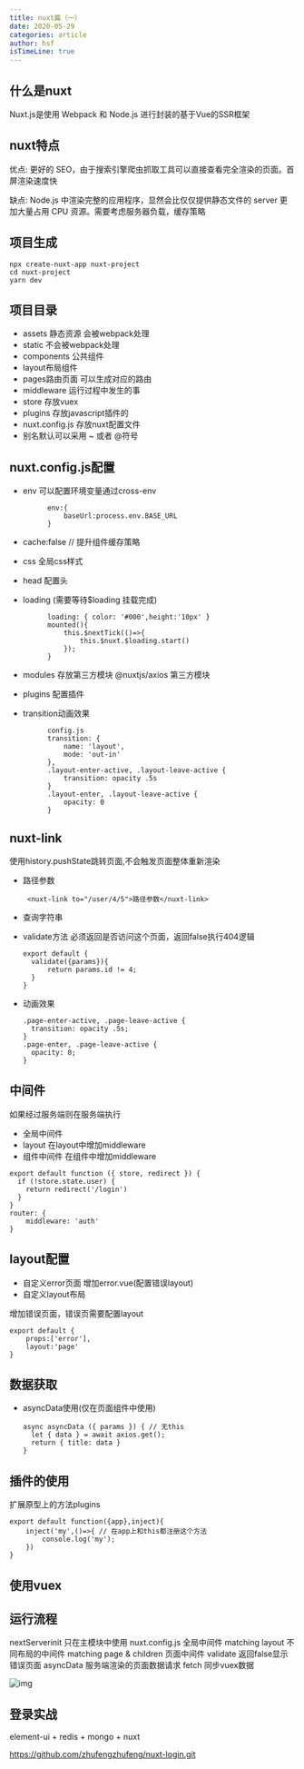 ```yaml
---
title: nuxt篇（一）
date: 2020-05-29
categories: article
author: hsf
isTimeLine: true
---
```


## 什么是nuxt

Nuxt.js是使用 Webpack 和 Node.js 进行封装的基于Vue的SSR框架

## nuxt特点

优点:
更好的 SEO，由于搜索引擎爬虫抓取工具可以直接查看完全渲染的页面。首屏渲染速度快

缺点:
Node.js 中渲染完整的应用程序，显然会比仅仅提供静态文件的 server 更加大量占用 CPU 资源。需要考虑服务器负载，缓存策略

## 项目生成

```
npx create-nuxt-app nuxt-project
cd nuxt-project
yarn dev
```

## 项目目录

- assets 静态资源 会被webpack处理
- static 不会被webpack处理
- components 公共组件
- layout布局组件
- pages路由页面 可以生成对应的路由
- middleware 运行过程中发生的事
- store 存放vuex
- plugins 存放javascript插件的
- nuxt.config.js 存放nuxt配置文件
- 别名默认可以采用 ~ 或者 @符号

## nuxt.config.js配置

- env 可以配置环境变量通过cross-env

  ```
        env:{
            baseUrl:process.env.BASE_URL
        }
  ```

- cache:false // 提升组件缓存策略

- css 全局css样式

- head 配置头

- loading (需要等待$loading 挂载完成)

  ```
        loading: { color: '#000',height:'10px' }
        mounted(){
            this.$nextTick(()=>{
                this.$nuxt.$loading.start()
            });
        }
  ```

- modules 存放第三方模块 @nuxtjs/axios 第三方模块

- plugins 配置插件

- transition动画效果

  ```
        config.js
        transition: {
            name: 'layout',
            mode: 'out-in'
        },
        .layout-enter-active, .layout-leave-active {
            transition: opacity .5s
        }
        .layout-enter, .layout-leave-active {
            opacity: 0
        }
  ```

## nuxt-link

使用history.pushState跳转页面,不会触发页面整体重新渲染

- 路径参数

  ```
   <nuxt-link to="/user/4/5">路径参数</nuxt-link>
  ```

- 查询字符串

- validate方法 必须返回是否访问这个页面，返回false执行404逻辑

  ```
  export default {
    validate({params}){
        return params.id != 4;
    }
  }
  ```

- 动画效果

  ```
  .page-enter-active, .page-leave-active {
    transition: opacity .5s;
  }
  .page-enter, .page-leave-active {
    opacity: 0;
  }
  ```

## 中间件

如果经过服务端则在服务端执行

- 全局中间件
- layout 在layout中增加middleware
- 组件中间件 在组件中增加middleware

```
export default function ({ store, redirect }) {
  if (!store.state.user) {
    return redirect('/login')
  }
}
router: {
    middleware: 'auth'
}
```

## layout配置

- 自定义error页面 增加error.vue(配置错误layout)
- 自定义layout布局

增加错误页面，错误页需要配置layout

```
export default {
    props:['error'],
    layout:'page'
}
```

## 数据获取

- asyncData使用(仅在页面组件中使用)

  ```
  async asyncData ({ params }) { // 无this
    let { data } = await axios.get();
    return { title: data }
  }
  ```

## 插件的使用

扩展原型上的方法plugins

```
export default function({app},inject){
    inject('my',()=>{ // 在app上和this都注册这个方法
        console.log('my');
    })
}
```

## 使用vuex

## 运行流程

nextServerinit 只在主模块中使用
nuxt.config.js 全局中间件
matching layout 不同布局的中间件
matching page & children 页面中间件
validate 返回false显示错误页面
asyncData 服务端渲染的页面数据请求
fetch 同步vuex数据

![img](https://www.fullstackjavascript.cn/nuxt.jpg)

## 登录实战

element-ui + redis + mongo + nuxt

https://github.com/zhufengzhufeng/nuxt-login.git